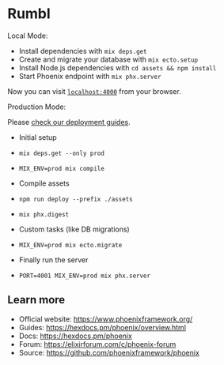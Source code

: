 # Rumbl

Local Mode:

  * Install dependencies with `mix deps.get`
  * Create and migrate your database with `mix ecto.setup`
  * Install Node.js dependencies with `cd assets && npm install`
  * Start Phoenix endpoint with `mix phx.server`

Now you can visit [`localhost:4000`](http://localhost:4000) from your browser.

Production Mode:

Please [check our deployment guides](https://hexdocs.pm/phoenix/deployment.html).

  * Initial setup
  * `mix deps.get --only prod`
  * `MIX_ENV=prod mix compile`

  * Compile assets
  * `npm run deploy --prefix ./assets`
  * `mix phx.digest`

  * Custom tasks (like DB migrations)
  * `MIX_ENV=prod mix ecto.migrate`

  * Finally run the server
  * `PORT=4001 MIX_ENV=prod mix phx.server`

## Learn more

  * Official website: https://www.phoenixframework.org/
  * Guides: https://hexdocs.pm/phoenix/overview.html
  * Docs: https://hexdocs.pm/phoenix
  * Forum: https://elixirforum.com/c/phoenix-forum
  * Source: https://github.com/phoenixframework/phoenix
